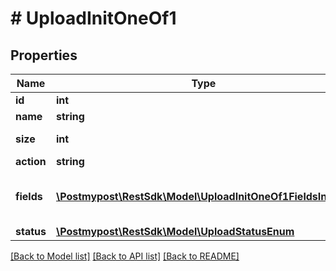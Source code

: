 # # UploadInitOneOf1

## Properties

Name | Type | Description | Notes
------------ | ------------- | ------------- | -------------
**id** | **int** | Upload ID |
**name** | **string** | File name |
**size** | **int** | File size in bytes |
**action** | **string** | Upload URL |
**fields** | [**\Postmypost\RestSdk\Model\UploadInitOneOf1FieldsInner[]**](UploadInitOneOf1FieldsInner.md) | Parameters to be sent with the file upload |
**status** | [**\Postmypost\RestSdk\Model\UploadStatusEnum**](UploadStatusEnum.md) |  |

[[Back to Model list]](../../README.md#models) [[Back to API list]](../../README.md#endpoints) [[Back to README]](../../README.md)
